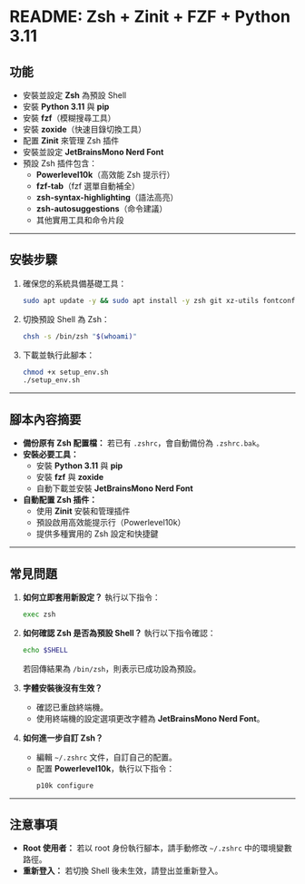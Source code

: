 # README: Zsh + Zinit + FZF + Python 3.11

## 功能

- 安裝並設定 **Zsh** 為預設 Shell
- 安裝 **Python 3.11** 與 **pip**
- 安裝 **fzf**（模糊搜尋工具）
- 安裝 **zoxide**（快速目錄切換工具）
- 配置 **Zinit** 來管理 Zsh 插件
- 安裝並設定 **JetBrainsMono Nerd Font**
- 預設 Zsh 插件包含：
  - **Powerlevel10k**（高效能 Zsh 提示行）
  - **fzf-tab**（fzf 選單自動補全）
  - **zsh-syntax-highlighting**（語法高亮）
  - **zsh-autosuggestions**（命令建議）
  - 其他實用工具和命令片段

---

## 安裝步驟

1. 確保您的系統具備基礎工具：
   ```bash
   sudo apt update -y && sudo apt install -y zsh git xz-utils fontconfig
   ```

2. 切換預設 Shell 為 Zsh：
   ```bash
   chsh -s /bin/zsh "$(whoami)"
   ```

3. 下載並執行此腳本：
   ```bash
   chmod +x setup_env.sh
   ./setup_env.sh
   ```

---

## 腳本內容摘要

- **備份原有 Zsh 配置檔：** 若已有 `.zshrc`，會自動備份為 `.zshrc.bak`。
- **安裝必要工具：**
  - 安裝 **Python 3.11** 與 **pip**
  - 安裝 **fzf** 與 **zoxide**
  - 自動下載並安裝 **JetBrainsMono Nerd Font**
- **自動配置 Zsh 插件：**
  - 使用 **Zinit** 安裝和管理插件
  - 預設啟用高效能提示行（Powerlevel10k）
  - 提供多種實用的 Zsh 設定和快捷鍵

---

## 常見問題

1. **如何立即套用新設定？**
   執行以下指令：
   ```bash
   exec zsh
   ```

2. **如何確認 Zsh 是否為預設 Shell？**
   執行以下指令確認：
   ```bash
   echo $SHELL
   ```
   若回傳結果為 `/bin/zsh`，則表示已成功設為預設。

3. **字體安裝後沒有生效？**
   - 確認已重啟終端機。
   - 使用終端機的設定選項更改字體為 **JetBrainsMono Nerd Font**。

4. **如何進一步自訂 Zsh？**
   - 編輯 `~/.zshrc` 文件，自訂自己的配置。
   - 配置 **Powerlevel10k**，執行以下指令：
     ```bash
     p10k configure
     ```

---

## 注意事項

- **Root 使用者：** 若以 root 身份執行腳本，請手動修改 `~/.zshrc` 中的環境變數路徑。
- **重新登入：** 若切換 Shell 後未生效，請登出並重新登入。